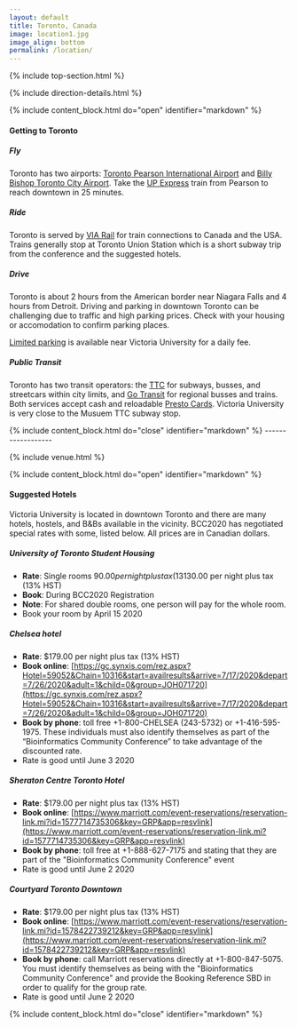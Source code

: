 ```yaml
---
layout: default
title: Toronto, Canada
image: location1.jpg
image_align: bottom
permalink: /location/
---
```


{% include top-section.html %}

{% include direction-details.html %}


<a name="travel-to-toronto"/>
<!--Important for markdown to render! Also make sure the page has a .md extension-->
{% include content_block.html do="open" identifier="markdown" %} <div markdown="1">

#### Getting to Toronto

##### Fly

Toronto has two airports: [Toronto Pearson International Airport](https://www.torontopearson.com) and [Billy Bishop Toronto City Airport](https://www.billybishopairport.com/). Take the [UP Express](https://www.torontopearson.com/en/transportation/up-express) train from Pearson to reach downtown in 25 minutes.

##### Ride

Toronto is served by [VIA Rail](https://www.viarail.ca) for train connections to Canada and the USA. Trains generally stop at Toronto Union Station which is a short subway trip from the conference and the suggested hotels.

##### Drive

Toronto is about 2 hours from the American border near Niagara Falls and 4 hours from Detroit. Driving and parking in downtown Toronto can be challenging due to traffic and high parking prices. Check with your housing or accomodation to confirm parking places.

[Limited parking](https://www.vicu.utoronto.ca/hospitality-services/overnight-accommodation/parking/) is available near Victoria University for a daily fee.

##### Public Transit

Toronto has two transit operators: the [TTC](http://www.ttc.ca/index.jsp) for subways, busses, and streetcars within city limits, and [Go Transit](https://www.gotransit.com/en/) for regional busses and trains. Both services accept cash and reloadable [Presto Cards](https://www.prestocard.ca/en/). Victoria University is very close to the Musuem TTC subway stop.

</div> {% include content_block.html do="close" identifier="markdown" %}
------------------

<a name="venue-victoria-university"/>

{% include venue.html %}

<a name="lodging"/>
<!--Important for markdown to render! -->
{% include content_block.html do="open" identifier="markdown" %} <div markdown="1">

#### Suggested Hotels

Victoria University is located in downtown Toronto and there are many hotels, hostels, and B&Bs available in the vicinity. BCC2020 has negotiated special rates with some, listed below. All prices are in Canadian dollars.

##### University of Toronto Student Housing

- **Rate**: Single rooms $90.00 per night plus tax (13% HST); Double rooms C$130.00 per night plus tax (13% HST)
- **Book**: During BCC2020 Registration
- **Note**: For shared double rooms, one person will pay for the whole room.
- Book your room by April 15 2020

##### Chelsea hotel
- **Rate**: $179.00 per night plus tax (13% HST)
- **Book online**: [https://gc.synxis.com/rez.aspx?Hotel=59052&Chain=10316&start=availresults&arrive=7/17/2020&depart=7/26/2020&adult=1&child=0&group=JOH071720](https://gc.synxis.com/rez.aspx?Hotel=59052&Chain=10316&start=availresults&arrive=7/17/2020&depart=7/26/2020&adult=1&child=0&group=JOH071720)
- **Book by phone**: toll free +1-800-CHELSEA (243-5732) or +1-416-595-1975.  These individuals must also identify themselves as part of the “Bioinformatics Community Conference” to take advantage of the discounted rate.
- Rate is good until June 3 2020


##### Sheraton Centre Toronto Hotel
- **Rate**: $179.00 per night plus tax (13% HST)
- **Book online**: [https://www.marriott.com/event-reservations/reservation-link.mi?id=1577714735306&key=GRP&app=resvlink](https://www.marriott.com/event-reservations/reservation-link.mi?id=1577714735306&key=GRP&app=resvlink)
- **Book by phone**: toll free at +1-888-627-7175 and stating that they are part of the "Bioinformatics Community Conference" event
- Rate is good until June 2 2020


##### Courtyard Toronto Downtown
- **Rate**: $179.00 per night plus tax (13% HST)
- **Book online**: [https://www.marriott.com/event-reservations/reservation-link.mi?id=1578422739212&key=GRP&app=resvlink](https://www.marriott.com/event-reservations/reservation-link.mi?id=1578422739212&key=GRP&app=resvlink)
- **Book by phone**: call Marriott reservations directly at +1-800-847-5075.  You must identify themselves as being with the "Bioinformatics Community Conference" and provide the Booking Reference SBD in order to qualify for the group rate.
- Rate is good until June 2 2020

</div> {% include content_block.html do="close" identifier="markdown" %}
